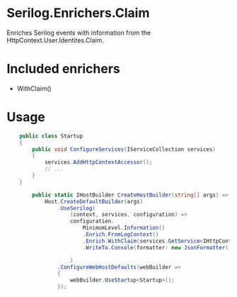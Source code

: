 # Serilog.Enrichers.Claim
Enriches Serilog events with information from the HttpContext.User.Identites.Claim.

# Included enrichers
- WithClaim()

# Usage

``` cs:Startup.cs
    public class Startup
    {
        public void ConfigureServices(IServiceCollection services)
        {
            services.AddHttpContextAccessor();
            // ...
        }
    }
```

``` cs:Program.cs
        public static IHostBuilder CreateHostBuilder(string[] args) =>
            Host.CreateDefaultBuilder(args)
                .UseSerilog(
                    (context, services, configuration) =>
                    configuration.
                        MinimumLevel.Information()
                        .Enrich.FromLogContext()
                        .Enrich.WithClaim(services.GetService<IHttpContextAccessor>(), "sub")
                        .WriteTo.Console(formatter: new JsonFormatter())

                    )
                .ConfigureWebHostDefaults(webBuilder =>
                {
                    webBuilder.UseStartup<Startup>();
                });
```

